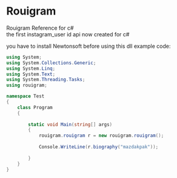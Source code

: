 # Rouigram

Rouigram Reference for c#  
the first instagram_user id api now created for c# 

you have to install Newtonsoft before using this dll 
example code:

```c#
using System;
using System.Collections.Generic;
using System.Linq;
using System.Text;
using System.Threading.Tasks;
using rouigram;

namespace Test
{
    class Program
    {
    
        static void Main(string[] args)
        {
            rouigram.rouigram r = new rouigram.rouigram();
            
            Console.WriteLine(r.biography("mazdakpak"));
            
        }
    }
}
```

